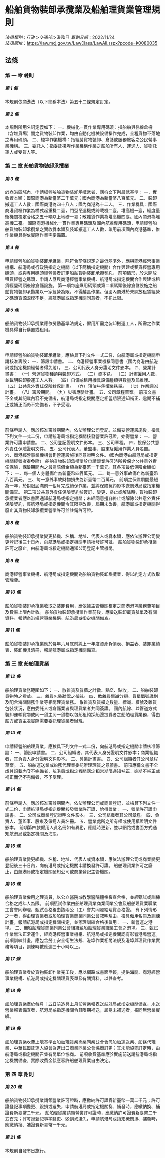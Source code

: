 # 船舶貨物裝卸承攬業及船舶理貨業管理規則

*法規類別*：行政＞交通部＞港務目
*異動日期*：2022/11/24  
*法規網址*：https://law.moj.gov.tw/LawClass/LawAll.aspx?pcode=K0080035



## 法條
### 第 一 章 總則

##### 第 1 條
本規則依商港法（以下簡稱本法）第五十二條規定訂定。

##### 第 2 條
本規則所用名詞定義如下：
一、機械化一貫作業專用碼頭：指船舶與後線倉棧（含堆貨場）間之貨物裝卸作業，均由自動化機械設備操作完成，全程貨物不落地之專用碼頭。
二、棧埠作業機構：指經營貨物裝卸、倉儲或服務旅客之公民營事業機構。
三、委託人：指委託棧埠作業機構作業之船舶所有人、運送人、貨物託運人或受貨人等。

### 第 二 章 船舶貨物裝卸承攬業

##### 第 3 條
於商港區域內，申請經營船舶貨物裝卸承攬業者，應符合下列最低基準：
一、實收資本額：國際商港為新臺幣二千萬元；國內商港為新臺幣八百萬元。
二、裝卸搬運工人人數：國際商港為四十八人；國內商港為十二人。
三、作業機具：國際商港貨櫃作業為橋式起重機二臺，門型吊運機或跨載機二臺，堆高機一臺，經度量衡機關檢定合格之五十噸以上地磅一臺；散雜貨作業為堆高機四臺。國內商港為堆高機二臺。
國際商港機械化一貫作業專用碼頭及國內航線專用碼頭，申請經營船舶貨物裝卸承攬業之實收資本額及裝卸搬運工人人數，準用前項國內商港基準，惟作業機具得依實際作業需要備置。

##### 第 4 條
申請經營船舶貨物裝卸承攬業，除符合前條規定之最低基準外，應與商港經營事業機構、航港局或行政院指定之機關（以下簡稱指定機關）合作興建或租賃經營專用碼頭，或與專用碼頭經營業者訂定船舶貨物裝卸承攬契約。
前項情形，於未開放租賃經營之碼頭，申請人應與商港經營事業機構、航港局或指定機關合作興建或租賃經營碼頭後線倉儲設施。
第一項每座專用碼頭或第二項碼頭後線倉儲設施之船舶貨物裝卸承攬業以一家經營為限，不得越區作業。但國內商港於未開放租賃經營之碼頭貨源規模不足，經航港局或指定機關同意者，不在此限。

##### 第 5 條
船舶貨物裝卸承攬業應依勞動基準法規定，僱用所需之裝卸搬運工人，所需之作業機具得自行購置或租用。

##### 第 6 條
申請經營船舶貨物裝卸承攬業，應檢具下列文件一式二份，向航港局或指定機關申請核准籌設：
一、籌設申請書。
二、商港經營事業機構同意書（國內商港由航港局或指定機關經營者得免附）。
三、公司代表人身分證明文件影本。
四、營業計畫書：
（一）營運貨物種類與裝卸方式。
（二）資本額。
（三）計畫僱用人數，並載明裝卸搬運工人人數。
（四）自備或租用機具設備種類與數量及其維護。
（五）公共意外責任保險投保計畫。
（六）預估年承攬業務量。
（七）作業調派計畫。
（八）籌設期間。
（九）災害應變計畫。
五、公司章程草案。
前項文書不全或其記載內容不完備者，航港局或指定機關應定相當期限通知補正，逾期不補正或補正而仍不完備者，不予受理。

##### 第 7 條
前條申請人，應於核准籌設期間內，依法辦理公司登記，並備妥營運設施後，檢具下列文件一式二份，申請航港局或指定機關核發營業許可證，始得營業：
一、營業許可證申請書。
二、公司登記證明文件影本。
三、公司章程。
四、投保公共意外責任保險證明文件。
五、公司代表人、董監事、股東及僱用作業人員名冊。
六、商港經營事業機構會勘營運設施後同意證明文件。（國內商港由航港局或指定機關經營者得免附）
船舶貨物裝卸承攬業於申請營業許可時所投保之公共意外責任保險，保險期間內之最高賠償金額為新臺幣一千萬元。其各項最低保險金額如下：
一、每一個人身體傷亡為新臺幣四百萬元。
二、每一意外事故傷亡為新臺幣八百萬元。
三、每一意外事故財物損失為新臺幣二百萬元。
前項之保險期間最短為一年，於期限屆滿前一個月完成續保作業，並將保險契約影本送航港局或指定機關備查。
第二項公共意外責任保險契約於簽訂、變更、終止或解除時，貨物裝卸承攬業者應以書面通知航港局或指定機關；未經同意擅自終止或解除公共意外責任保險契約，經航港局或指定機關令其限期改善，屆期未改善，航港局或指定機關得廢止其貨物裝卸承攬業營業許可並註銷許可證。

##### 第 8 條
船舶貨物裝卸承攬業變更組織、名稱、地址、代表人或資本額，應依法辦理公司變更登記後三十日內，向航港局或指定機關申請換發許可證。
船舶貨物裝卸承攬業許可之廢止，由航港局或指定機關通知公司登記主管機關。

##### 第 9 條
商港經營事業機構、航港局或指定機關對船舶貨物裝卸承攬業，得以約定方式收取管理費。

##### 第 10 條
船舶貨物裝卸承攬業收取之裝卸費用，應依據主管機關核定之商港港埠業務費項目及費率上限內計收。
船舶貨物裝卸承攬業作業前後，應檢送裝卸載貨艙單及有關資料，報請商港經營事業機構、航港局或指定機關備查。

##### 第 11 條
船舶貨物裝卸承攬業應於每年六月底前將上一年度資產負債表、損益表、裝卸業績表、裝卸機具清冊，報請航港局或指定機關備查。

### 第 三 章 船舶理貨業

##### 第 12 條
船舶理貨業務範圍如下：
一、散雜貨及貨櫃之計數、點交、點收。
二、船舶裝卸貨物時之看艙。
三、雜貨包裝狀況之檢視。
四、散雜貨標識分類、貨櫃櫃號識別及配合海關關務作業等相關理貨業務。
散雜貨及貨櫃之數量、標識、櫃號及雜貨包裝狀況，應由委託人或倉儲業者與理貨業者共同簽證。
國內航線、以管道方式裝卸運輸貨物或同一貨主同一貨物以包船租約採船邊提貨者之船舶理貨業務，得由船方或貨主視實際需要委託理貨業者辦理。

##### 第 13 條
申請經營船舶理貨業，應檢具下列文件一式二份，向航港局或指定機關申請核准籌設：
一、籌設申請書。
二、公司組織者，其代表人身分證明文件影本；商業組織者，其負責人身分證明文件影本。
三、營業計畫書。
四、公司組織者其公司章程草案。
五、船舶運送業或船務代理業委託辦理理貨之意願書。
前項應備文書不全或其記載內容不完備者，航港局或指定機關應定相當期限通知補正，逾期不補正或補正而仍不完備者，不予受理。

##### 第 14 條
前條申請人，應於核准籌設期間內，依法辦理公司或商業登記，並檢具下列文件一式二份，申請航港局或指定機關核發營業許可證，始得營業：
一、營業許可證申請書。
二、公司或商業登記證明文件影本。
三、公司組織者其公司章程。
四、負責人、董監事、股東及僱用人員名冊。
五、營業處所之所有權或使用權證明文件影本。
前項第四款僱用人員名冊如有異動，應隨時更新，並以網路或書面方式通知航港局或指定機關及海關。

##### 第 15 條
船舶理貨業變更組織、名稱、地址、代表人或資本額，應依法辦理公司或商業變更登記後三十日內，向航港局或指定機關申請換發許可證。
船舶理貨業許可之廢止，由航港局或指定機關通知公司或商業登記主管機關。

##### 第 16 條
船舶理貨業僱用之理貨員，以公立醫院或教學醫院體格檢查合格，並經甄試或訓練合格之成年人為限。
前項甄試作業由船舶理貨業商業同業公會及船舶理貨業職業工會會同辦理，甄試合格後由該兩公（工）會共同發給理貨合格證。
有下列情形之一者，得由理貨業者或船舶理貨業商業同業公會敘明理由，檢具僱用名冊及訓練計畫，報請航港局或指定機關核定，並辦理訓練合格後僱用：
一、新營運之港埠。
二、無船舶理貨商業同業公會組織或船舶理貨業職業工會之港埠。
三、甄試作業無法正常運作，經商港經營事業機構、航港局或指定機關認有影響港埠營運。
前項訓練計畫，應包含勞工安全衛生法規、港埠作業相關法規及港埠與理貨作業實務等項目，訓練時數應達三十小時以上。


##### 第 17 條
船舶理貨業者於貨物裝卸作業完工後，應以網路或書面申報，提供海關、商港經營事業機構、航港局或指定機關理貨表單及有關資料，以供查考。

##### 第 18 條
船舶理貨業應於每月十五日前造具上月份營業報表送航港局或指定機關備查，未送營業報表備查者，航港局或指定機關令其限期補送，屆期未補送者，視同無營業實績。

##### 第 19 條
船舶理貨業收費上限基準由船舶理貨業商業同業公會會同船舶運送業、船務代理業、中華民國託運人協會及進出口商業同業公會協商訂定；其未能協商訂定時，由航港局或指定機關召集有關單位協商。
前項收費基準應於實施前送請航港局或指定機關備查，實際收費金額應容許船舶理貨業自由決定。

### 第 四 章 附則

##### 第 20 條
船舶貨物裝卸承攬業請領營業許可證時，應繳納許可證費新臺幣一萬二千元；許可證登記事項變更、毀損或遺失，申請航港局或指定機關換、補發時，應繳納換、補證費新臺幣二千元。
船舶理貨業請領營業許可證時，應繳納許可證費新臺幣二千五百元；許可證登記事項變更、毀損或遺失，申請航港局或指定機關換、補發時，應繳納換、補證費新臺幣一千元。

##### 第 21 條
本規則自發布日施行。


